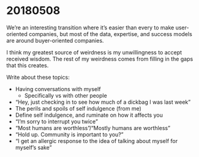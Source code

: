 # 20180508
We’re an interesting transition where it’s easier than every to make user-oriented companies, but most of the data, expertise, and success models are around buyer-oriented companies.

I think my greatest source of weirdness is my unwillingness to accept received wisdom. The rest of my weirdness comes from filling in the gaps that this creates.

Write about these topics:
* Having conversations with myself
	* Specifically vs with other people
* “Hey, just checking in to see how much of a dickbag I was last week”
* The perils and spoils of self indulgence (from me)
* Define self indulgence, and ruminate on how it affects you
* “I’m sorry to interrupt you twice”
* “Most humans are worthless”/“Mostly humans are worthless”
* “Hold up. Community is important to you?”
* “I get an allergic response to the idea of talking about myself for myself’s sake”